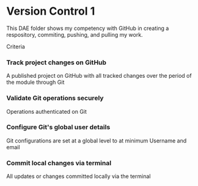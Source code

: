 # Version Control 1

This DAE folder shows my competency with GitHub in creating a respository, commiting, pushing, and pulling my work.


Criteria

### Track project changes on GitHub

A published project on GitHub with all tracked changes over the period of the module through Git

### Validate Git operations securely

Operations authenticated on Git

### Configure Git's global user details

Git configurations are set at a global level to at minimum Username and email

### Commit local changes via terminal

All updates or changes committed locally via the terminal